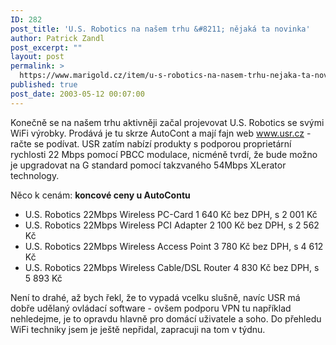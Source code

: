 ```yaml
---
ID: 282
post_title: 'U.S. Robotics na našem trhu &#8211; nějaká ta novinka'
author: Patrick Zandl
post_excerpt: ""
layout: post
permalink: >
  https://www.marigold.cz/item/u-s-robotics-na-nasem-trhu-nejaka-ta-novinka
published: true
post_date: 2003-05-12 00:07:00
---
```

<P>Konečně se na našem trhu aktivněji začal projevovat U.S. Robotics se svými WiFi výrobky. Prodává je tu skrze AutoCont a mají fajn web <A href="http://www.usr.cz/">www.usr.cz</A> - račte se podívat. USR zatím nabízí produkty s podporou proprietární rychlosti 22 Mbps pomocí PBCC modulace, nicméně tvrdí, že bude možno je upgradovat na G standard pomocí takzvaného 54Mbps XLerator technology. </P>
<P>Něco k cenám: <STRONG>koncové ceny u AutoContu</STRONG></P>
<UL>
<LI>U.S. Robotics 22Mbps Wireless PC-Card 1 640 Kč bez DPH, s 2 001 Kč </LI>
<LI>U.S. Robotics 22Mbps Wireless PCI Adapter 2 100 Kč bez DPH, s 2 562 Kč </LI>
<LI>U.S. Robotics 22Mbps Wireless Access Point 3 780 Kč bez DPH, s 4 612 Kč </LI>
<LI>U.S. Robotics 22Mbps Wireless Cable/DSL Router 4 830 Kč bez DPH, s 5 893 Kč </LI></UL>
<P>Není to drahé, až bych řekl, že to vypadá vcelku slušně, navíc USR má dobře udělaný ovládací software - ovšem podporu VPN tu například nehledejme, je to opravdu hlavně pro domácí uživatele a soho. Do přehledu WiFi techniky jsem je ještě nepřidal, zapracuji na tom v týdnu. </P>
